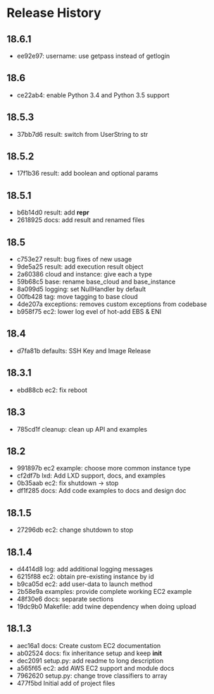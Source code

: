 # Release History

## 18.6.1

- ee92e97: username: use getpass instead of getlogin

## 18.6

- ce22ab4: enable Python 3.4 and Python 3.5 support

## 18.5.3

- 37bb7d6 result: switch from UserString to str

## 18.5.2

- 17f1b36 result: add boolean and optional params

## 18.5.1

- b6b14d0 result: add __repr__
- 2618925 docs: add result and renamed files

## 18.5

- c753e27 result: bug fixes of new usage
- 9de5a25 result: add execution result object
- 2a60386 cloud and instance: give each a type
- 59b68c5 base: rename base_cloud and base_instance
- 8a099d5 logging: set NullHandler by default
- 00fb428 tag: move tagging to base cloud
- 4de207a exceptions: removes custom exceptions from codebase
- b958f75 ec2: lower log evel of hot-add EBS & ENI

## 18.4

- d7fa81b defaults: SSH Key and Image Release

## 18.3.1

- ebd88cb ec2: fix reboot

## 18.3

- 785cd1f cleanup: clean up API and examples

## 18.2

- 991897b ec2 example: choose more common instance type
- cf2df7b lxd: Add LXD support, docs, and examples
- 0b35aab ec2: fix shutdown -> stop
- df1f285 docs: Add code examples to docs and design doc

## 18.1.5

- 27296db ec2: change shutdown to stop

## 18.1.4

- d4414d8 log: add additional logging messages
- 6215f88 ec2: obtain pre-existing instance by id
- b9ca05d ec2: add user-data to launch method
- 2b58e9a examples: provide complete working EC2 example
- 48f30e6 docs: separate sections
- 19dc9b0 Makefile: add twine dependency when doing upload

## 18.1.3

- aec16a1 docs: Create custom EC2 documentation
- ab02524 docs: fix inheritance setup and keep __init__
- dec2091 setup.py: add readme to long description
- a565f65 ec2: add AWS EC2 support and module docs
- 7962620 setup.py: change trove classifiers to array
- 477f5bd Initial add of project files
